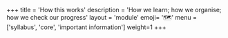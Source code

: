 +++
title = 'How this works'
description = 'How we learn; how we organise; how we check our progress'
layout = 'module'
emoji= '🗺️'
menu = ['syllabus', 'core', 'important information']
weight=1
+++
